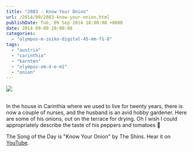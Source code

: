 ```yaml
---
title: "2883 - Know Your Onion"
url: /2014/09/2883-know-your-onion.html
publishDate: Tue, 09 Sep 2014 18:00:08 +0000
date: 2014-09-09 20:00:08
categories: 
  - "olympus-m-zuiko-digital-45-mm-f1-8"
tags: 
  - "austria"
  - "carinthia"
  - "karnten"
  - "olympus-om-d-e-m1"
  - "onion"
---
```

<div class="container">
<div class="center"><a target="_blank" href="https://d25zfm9zpd7gm5.cloudfront.net/1200x1200/2014/20140816_132742_lr.jpg"><img src="https://d25zfm9zpd7gm5.cloudfront.net/0600x0600/2014/20140816_132742_lr.jpg" /></a></div>
</div>
<br />

In the house in Carinthia where we used to live for twenty years, there is now a couple of nurses, and the husband is an avid hobby gardener. Here are some of his onions, out on the terrace for drying. Oh I wish I could appropriately describe the taste of his peppers and tomatoes 🙂

The Song of the Day is "Know Your Onion" by The Shins. Hear it on <a href="https://www.youtube.com/watch?v=U4Y5Ma8DrUI" target="_blank">YouTube</a>.
